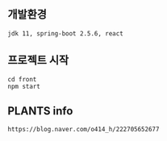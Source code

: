## 개발환경
    jdk 11, spring-boot 2.5.6, react

## 프로젝트 시작
    cd front
    npm start

## PLANTS info
    https://blog.naver.com/o414_h/222705652677
